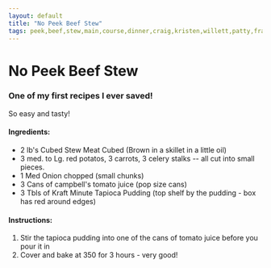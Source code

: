 ```yaml
---
layout: default
title: "No Peek Beef Stew"
tags: peek,beef,stew,main,course,dinner,craig,kristen,willett,patty,franklin
---
```

# No Peek Beef Stew

### One of my first recipes I ever saved!
So easy and tasty!

#### Ingredients:
- 2 lb's Cubed Stew Meat Cubed (Brown in a skillet in a little oil)
- 3 med. to Lg. red potatos, 3 carrots, 3 celery stalks -- all cut into small pieces.
- 1 Med Onion chopped (small chunks)
- 3 Cans of campbell's tomato juice (pop size cans)
- 3 Tbls of Kraft Minute Tapioca Pudding (top shelf by the pudding - box has red around edges)

#### Instructions:
1. Stir the tapioca pudding into one of the cans of tomato juice before you pour it in
2. Cover and bake at 350 for 3 hours - very good!
